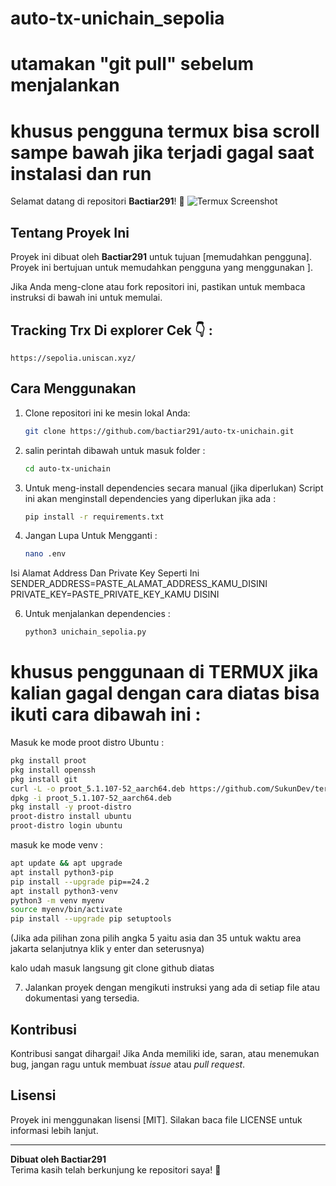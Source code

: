 # auto-tx-unichain_sepolia
# utamakan "git pull" sebelum menjalankan
# khusus pengguna termux bisa scroll sampe bawah jika terjadi gagal saat instalasi dan run 
Selamat datang di repositori **Bactiar291**! 🎉
![Termux Screenshot](https://github.com/username/repo/blob/main/path_to_image/Screenshot_2024-10-23-01-01-36-055_com.termux.jpg)


## Tentang Proyek Ini

Proyek ini dibuat oleh **Bactiar291** untuk tujuan [memudahkan pengguna]. Proyek ini bertujuan untuk memudahkan pengguna yang menggunakan ].

Jika Anda meng-clone atau fork repositori ini, pastikan untuk membaca instruksi di bawah ini untuk memulai.

## Tracking Trx Di explorer Cek 👇 :

    https://sepolia.uniscan.xyz/


## Cara Menggunakan

1. Clone repositori ini ke mesin lokal Anda:
    ```bash
    git clone https://github.com/bactiar291/auto-tx-unichain.git
    ```

2. salin perintah dibawah untuk masuk folder :
     ```bash
    cd auto-tx-unichain
    ```
2. Untuk meng-install dependencies secara manual (jika diperlukan)
   Script ini akan menginstall dependencies yang diperlukan jika ada :
    ```bash
    pip install -r requirements.txt
    ```

4. Jangan Lupa Untuk Mengganti :
    ```bash
    nano .env
    ```
Isi Alamat Address Dan Private Key Seperti Ini 
SENDER_ADDRESS=PASTE_ALAMAT_ADDRESS_KAMU_DISINI
PRIVATE_KEY=PASTE_PRIVATE_KEY_KAMU DISINI
    
6. Untuk menjalankan dependencies :
    ```bash
    python3 unichain_sepolia.py
    ```    

# khusus penggunaan di TERMUX jika kalian gagal dengan cara diatas bisa ikuti cara dibawah ini :

Masuk ke mode proot distro Ubuntu :
 ```bash
pkg install proot
pkg install openssh
pkg install git
curl -L -o proot_5.1.107-52_aarch64.deb https://github.com/SukunDev/termux-proot/raw/main/proot_5.1.107-52_aarch64.deb
dpkg -i proot_5.1.107-52_aarch64.deb
pkg install -y proot-distro
proot-distro install ubuntu
proot-distro login ubuntu
  ```    

masuk ke mode venv :
 
    
  
   ```bash
apt update && apt upgrade
apt install python3-pip
pip install --upgrade pip==24.2
apt install python3-venv
python3 -m venv myenv
source myenv/bin/activate
pip install --upgrade pip setuptools
  ```    
(Jika ada pilihan zona pilih angka 5 yaitu asia dan 35 untuk waktu area jakarta selanjutnya klik y enter dan seterusnya)

kalo udah masuk langsung git clone github diatas  



7. Jalankan proyek dengan mengikuti instruksi yang ada di setiap file atau dokumentasi yang tersedia.

## Kontribusi

Kontribusi sangat dihargai! Jika Anda memiliki ide, saran, atau menemukan bug, jangan ragu untuk membuat _issue_ atau _pull request_.

## Lisensi

Proyek ini menggunakan lisensi [MIT]. Silakan baca file LICENSE untuk informasi lebih lanjut.

---

**Dibuat oleh Bactiar291**  
Terima kasih telah berkunjung ke repositori saya! 🚀
